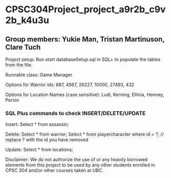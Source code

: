 # CPSC304Project_project_a9r2b_c9v2b_k4u3u

## Group members: Yukie Man, Tristan Martinuson, Clare Tuch

Project setup: Run start databaseSetup.sql in SQL+ to populate the tables from the file.

Runnable class: Game Manager

Options for Warrior ids: 887, 4567, 26227, 10000, 27493, 432

Options for Location Names (case sensitive): Ludi, Kerning, Ellinia, Henney, Perion

### SQL Plus commands to check INSERT/DELETE/UPDATE

Insert: Select * from assassin;

Delete: Select * from warrior;
        Select * from playercharacter where id = ?; // replace ? with the id you have removed

Update: Select * from locations;

Disclaimer:
We do not authorize the use of or any heavily borrowed elements from this project to be used by any other students enrolled in CPSC 304 and/or other courses taken at UBC.

